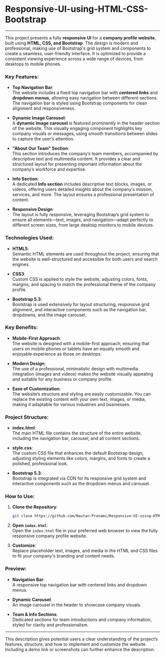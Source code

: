 # Responsive-UI-using-HTML-CSS-Bootstrap

---

This project presents a fully **responsive UI** for a **company profile website**, built using **HTML, CSS, and Bootstrap**. The design is modern and professional, making use of Bootstrap's grid system and components to create a seamless, user-friendly interface. It is optimized to provide a consistent viewing experience across a wide range of devices, from desktops to mobile phones.

### Key Features:

- **Top Navigation Bar**:  
  The website includes a fixed top navigation bar with **centered links** and **dropdown menus**, allowing easy navigation between different sections. The navigation bar is styled using Bootstrap components for clean alignment and responsiveness.

- **Dynamic Image Carousel**:  
  A **dynamic image carousel** is featured prominently in the header section of the website. This visually engaging component highlights key company visuals or messages, using smooth transitions between slides to capture the user’s attention.

- **"About Our Team" Section**:  
  This section introduces the company’s team members, accompanied by descriptive text and multimedia content. It provides a clear and structured layout for presenting important information about the company’s workforce and expertise.

- **Info Section**:  
  A dedicated **Info section** includes descriptive text blocks, images, or videos, offering users detailed insights about the company's mission, services, and more. The layout ensures a professional presentation of content.

- **Responsive Design**:  
  The layout is fully responsive, leveraging Bootstrap’s grid system to ensure all elements—text, images, and navigation—adapt perfectly to different screen sizes, from large desktop monitors to mobile devices.

### Technologies Used:

- **HTML5**:  
  Semantic HTML elements are used throughout the project, ensuring that the website is well-structured and accessible for both users and search engines.

- **CSS3**:  
  Custom CSS is applied to style the website, adjusting colors, fonts, margins, and spacing to match the professional theme of the company profile.

- **Bootstrap 5.3**:  
  Bootstrap is used extensively for layout structuring, responsive grid alignment, and interactive components such as the navigation bar, dropdowns, and the image carousel.

### Key Benefits:

- **Mobile-First Approach**:  
  The website is designed with a mobile-first approach, ensuring that users on mobile phones or tablets have an equally smooth and enjoyable experience as those on desktops.

- **Modern Design**:  
  The use of a professional, minimalistic design with multimedia integration (images and videos) makes the website visually appealing and suitable for any business or company profile.

- **Ease of Customization**:  
  The website’s structure and styling are easily customizable. You can replace the existing content with your own text, images, or media, making it adaptable for various industries and businesses.

### Project Structure:

- **index.html**:  
  The main HTML file contains the structure of the entire website, including the navigation bar, carousel, and all content sections.

- **style.css**:  
  The custom CSS file that enhances the default Bootstrap design, adjusting styling elements like colors, margins, and fonts to create a polished, professional look.

- **Bootstrap 5.3**:  
  Bootstrap is integrated via CDN for its responsive grid system and interactive components such as the dropdown menus and carousel.

### How to Use:

1. **Clone the Repository**:  
   ```bash
   git clone https://github.com/Nautan-Pranami/Responsive-UI-using-HTML-CSS-Bootstrap.git
   ```

2. **Open `index.html`**:  
   Open the `index.html` file in your preferred web browser to view the fully responsive company profile website.

3. **Customize**:  
   Replace placeholder text, images, and media in the HTML and CSS files to fit your company's branding and content needs.

### Preview:

- **Navigation Bar**:  
  A responsive top navigation bar with centered links and dropdown menus.
  
- **Dynamic Carousel**:  
  An image carousel in the header to showcase company visuals.

- **Team & Info Sections**:  
  Dedicated sections for team introductions and company information, styled for clarity and professionalism.

---

This description gives potential users a clear understanding of the project’s features, structure, and how to implement and customize the website. Including a demo link or screenshots can further enhance the description.

